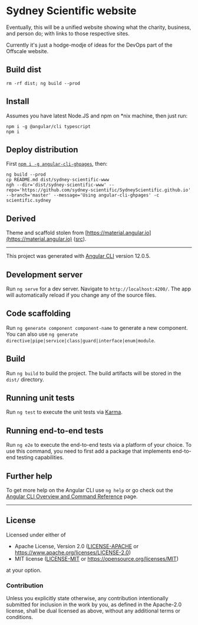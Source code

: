 Sydney Scientific website
=========================

Eventually, this will be a unified website showing what the charity, business, and person do; with links to those respective sites.

Currently it's just a hodge-modje of ideas for the DevOps part of the Offscale website.

## Build dist

    rm -rf dist; ng build --prod

## Install

Assumes you have latest Node.JS and npm on *nix machine, then just run:

    npm i -g @angular/cli typescript
    npm i

## Deploy distribution
First [`npm i -g angular-cli-ghpages`](https://github.com/angular-schule/angular-cli-ghpages), then:

    ng build --prod
    cp README.md dist/sydney-scientific-www
    ngh --dir='dist/sydney-scientific-www' --repo='https://github.com/sydney-scientific/SydneyScientific.github.io' --branch='master' --message='Using angular-cli-ghpages' -c scientific.sydney

## Derived

Theme and scaffold stolen from [https://material.angular.io](https://material.angular.io) ([src](https://github.com/angular/material.angular.io)).


---

This project was generated with [Angular CLI](https://github.com/angular/angular-cli) version 12.0.5.

## Development server

Run `ng serve` for a dev server. Navigate to `http://localhost:4200/`. The app will automatically reload if you change any of the source files.

## Code scaffolding

Run `ng generate component component-name` to generate a new component. You can also use `ng generate directive|pipe|service|class|guard|interface|enum|module`.

## Build

Run `ng build` to build the project. The build artifacts will be stored in the `dist/` directory.

## Running unit tests

Run `ng test` to execute the unit tests via [Karma](https://karma-runner.github.io).

## Running end-to-end tests

Run `ng e2e` to execute the end-to-end tests via a platform of your choice. To use this command, you need to first add a package that implements end-to-end testing capabilities.

## Further help

To get more help on the Angular CLI use `ng help` or go check out the [Angular CLI Overview and Command Reference](https://angular.io/cli) page.

---

## License

Licensed under either of

- Apache License, Version 2.0 ([LICENSE-APACHE](LICENSE-APACHE) or <https://www.apache.org/licenses/LICENSE-2.0>)
- MIT license ([LICENSE-MIT](LICENSE-MIT) or <https://opensource.org/licenses/MIT>)

at your option.

### Contribution

Unless you explicitly state otherwise, any contribution intentionally submitted
for inclusion in the work by you, as defined in the Apache-2.0 license, shall be
dual licensed as above, without any additional terms or conditions.
